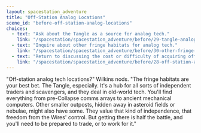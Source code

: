 ```yaml
---
layout: spacestation_adventure
title: "Off-Station Analog Locations"
scene_id: "before-off-station-analog-locations"
choices:
  - text: "Ask about the Tangle as a source for analog tech."
    link: "/spacestation/spacestation_adventure/before/29-tangle-analog-source"
  - text: "Inquire about other fringe habitats for analog tech."
    link: "/spacestation/spacestation_adventure/before/30-other-fringe-analog"
  - text: "Return to discussing the cost or difficulty of acquiring off-station analog tech."
    link: "/spacestation/spacestation_adventure/before/28-off-station-analog-cost"
---
```


"Off-station analog tech locations?" Wilkins nods. "The fringe habitats are your best bet. The Tangle, especially. It's a hub for all sorts of independent traders and scavengers, and they deal in old-world tech. You'll find everything from pre-Collapse comms arrays to ancient mechanical computers. Other smaller outposts, hidden away in asteroid fields or nebulae, might also have some. They value that kind of independence, that freedom from the Wires' control. But getting there is half the battle, and you'll need to be prepared to trade, or to work for it."
